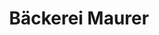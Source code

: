 ---
title: "Bäckerei Maurer"
url: /winnenden/baeckerei-maurer-schorndorfer-strasse/
shop: Bäckerei
---